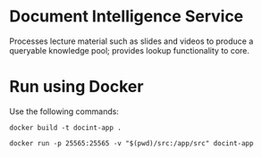 # Document Intelligence Service

Processes lecture material such as slides and videos to produce a queryable knowledge pool; provides lookup functionality to core.

# Run using Docker

Use the following commands:

```
docker build -t docint-app .

docker run -p 25565:25565 -v "$(pwd)/src:/app/src" docint-app
```